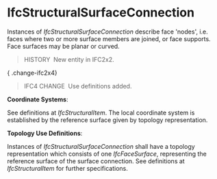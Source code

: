 IfcStructuralSurfaceConnection
==============================

Instances of _IfcStructuralSurfaceConnection_ describe face 'nodes', i.e. faces where two or more surface members are joined, or face supports. Face surfaces may be planar or curved.

> HISTORY&nbsp; New entity in IFC2x2.

{ .change-ifc2x4}
> IFC4 CHANGE&nbsp; Use definitions added.

****Coordinate Systems****:

See definitions at _IfcStructuralItem_. The local coordinate system is established by the reference surface given by topology representation.

****Topology Use Definitions****:

Instances of _IfcStructuralSurfaceConnection_ shall have a topology representation which consists of one _IfcFaceSurface_, representing the reference surface of the surface connection. See definitions at _IfcStructuralItem_ for further specifications.
